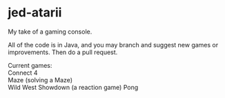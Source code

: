 # jed-atarii
My take of a gaming console.  

All of the code is in Java, and you may branch and suggest new games or improvements. Then do a pull request.  

Current games:  
Connect 4  
Maze (solving a Maze)  
Wild West Showdown (a reaction game)
Pong  
